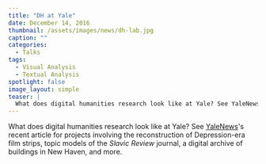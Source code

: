 ```yaml
---
title: "DH at Yale"
date: December 14, 2016
thumbnail: /assets/images/news/dh-lab.jpg
caption: ""
categories: 
  - Talks
tags:
  - Visual Analysis
  - Textual Analysis
spotlight: false 
image_layout: simple
teaser: |
  What does digital humanities research look like at Yale? See YaleNews's article about our recent projects.
---
```


What does digital humanities research look like at Yale? See [YaleNews](http://news.yale.edu/2016/12/12/space-share-ideas-and-experiment-digital-humanities)'s recent article for projects involving the reconstruction of Depression-era film strips, topic models of the *Slavic Review* journal, a digital archive of buildings in New Haven, and more.